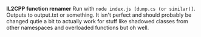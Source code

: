 **IL2CPP function renamer**
Run with `node index.js [dump.cs (or similar)]`.
Outputs to output.txt or something.
It isn't perfect and should probably be changed qutie a bit to actually work for stuff like shadowed classes from other namespaces and overloaded functions but oh well.
